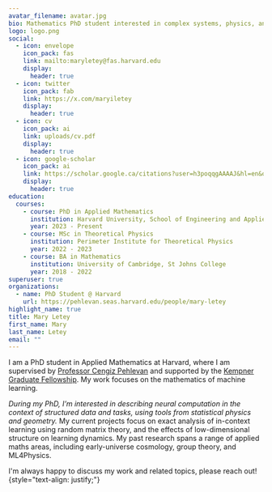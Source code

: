 ```yaml
---
avatar_filename: avatar.jpg
bio: Mathematics PhD student interested in complex systems, physics, and geometry.
logo: logo.png
social:
  - icon: envelope
    icon_pack: fas
    link: mailto:maryletey@fas.harvard.edu
    display:
      header: true
  - icon: twitter
    icon_pack: fab
    link: https://x.com/maryiletey
    display:
      header: true
  - icon: cv
    icon_pack: ai
    link: uploads/cv.pdf
    display:
      header: true
  - icon: google-scholar
    icon_pack: ai
    link: https://scholar.google.ca/citations?user=h3poqqgAAAAJ&hl=en&oi=ao
    display:
      header: true
education:
  courses:
    - course: PhD in Applied Mathematics
      institution: Harvard University, School of Engineering and Applied Sciences
      year: 2023 - Present
    - course: MSc in Theoretical Physics
      institution: Perimeter Institute for Theoretical Physics
      year: 2022 - 2023
    - course: BA in Mathematics
      institution: University of Cambridge, St Johns College
      year: 2018 - 2022
superuser: true
organizations:
  - name: PhD Student @ Harvard
    url: https://pehlevan.seas.harvard.edu/people/mary-letey
highlight_name: true
title: Mary Letey
first_name: Mary
last_name: Letey
email: ""
---
```

I am a PhD student in Applied Mathematics at Harvard, where I am supervised by [Professor Cengiz Pehlevan](https://pehlevan.seas.harvard.edu/people/cengiz-pehlevan) and supported by the [Kempner Graduate Fellowship](https://kempnerinstitute.harvard.edu/education/graduate-fellowship/). My work focuses on the mathematics of machine learning. 

_During my PhD, I’m interested in describing neural computation in the context of structured data and tasks, using tools from statistical physics and geometry._ My current projects focus on exact analysis of in-context learning using random matrix theory, and the effects of low-dimensional structure on learning dynamics. My past research spans a range of applied maths areas, including early-universe cosmology, group theory, and ML4Physics. 

I'm always happy to discuss my work and related topics, please reach out! 
{style="text-align: justify;"}

